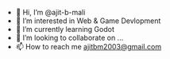 - 👋 Hi, I’m @ajit-b-mali
- 👀 I’m interested in Web & Game Devlopment
- 🌱 I’m currently learning Godot
- 💞️ I’m looking to collaborate on ...
- 📫 How to reach me ajitbm2003@gmail.com

<!---
ajit-b-mali/ajit-b-mali is a ✨ special ✨ repository because its `README.md` (this file) appears on your GitHub profile.
You can click the Preview link to take a look at your changes.
--->
